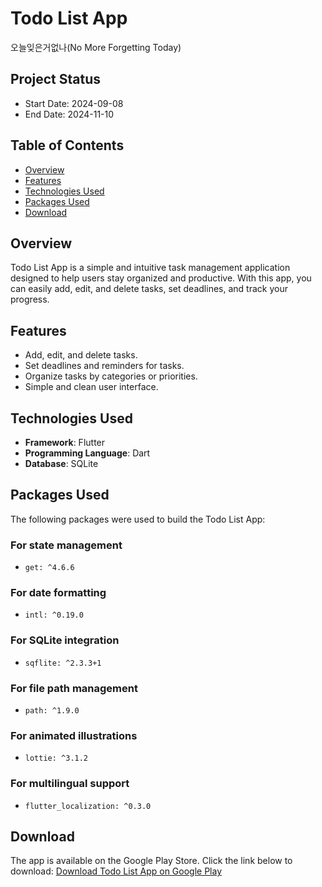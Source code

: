 # Todo List App
오늘잊은거없나(No More Forgetting Today)

## Project Status
- Start Date: 2024-09-08
- End Date: 2024-11-10

## Table of Contents
- [Overview](#overview)
- [Features](#features)
- [Technologies Used](#technologies-used)
- [Packages Used](#packages-used)
- [Download](#download)

## Overview
Todo List App is a simple and intuitive task management application designed to help users stay organized and productive. With this app, you can easily add, edit, and delete tasks, set deadlines, and track your progress.

## Features
- Add, edit, and delete tasks.
- Set deadlines and reminders for tasks.
- Organize tasks by categories or priorities.
- Simple and clean user interface.

## Technologies Used
- **Framework**: Flutter
- **Programming Language**: Dart
- **Database**: SQLite

## Packages Used
The following packages were used to build the Todo List App:

### **For state management**
- `get: ^4.6.6`

### **For date formatting**
- `intl: ^0.19.0`

### **For SQLite integration**
- `sqflite: ^2.3.3+1`

### **For file path management**
- `path: ^1.9.0`

### **For animated illustrations**
- `lottie: ^3.1.2`

### **For multilingual support**
- `flutter_localization: ^0.3.0`

## Download
The app is available on the Google Play Store. Click the link below to download:
[Download Todo List App on Google Play](https://play.google.com/store/apps/details?id=com.simple.todo_list_app&pcampaignid=web_share)
